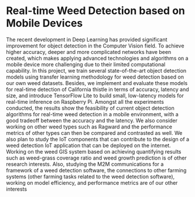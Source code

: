 # Real-time Weed Detection based on Mobile Devices
The recent development in Deep Learning has provided significant improvement for object detection in the Computer Vision field. To achieve higher accuracy, deeper and more complicated networks have been created, which makes applying advanced technologies and algorithms on a mobile device more challenging due to their limited computational capability.
In this project, we train several state-of-the-art object detection models using transfer learning methodology for weed detection based on our own weed datasets. Besides, we implement and evaluate these models for real-time detection of California thistle in terms of accuracy, latency and size, and introduce TensorFlow Lite to build small, low-latency models for real-time inference on Raspberry Pi. Amongst all the experiments conducted, the results show the feasibility of current object detection algorithms for real-time weed detection in a mobile environment, with a good tradeoff between the accuracy and the latency.
We also consider working on other weed types such as Ragward and the performance metrics of other types can then be compared and contrasted as well.  We also plan to study the IoT components that can contribute to the design of a weed detection IoT application that can be deployed on the internet. Working on the weed GIS system based on achieving quantifying results such as weed-grass coverage ratio and weed growth prediction is of other research interests. Also, studying the M2M communications for a framework of a weed detection software, the connections to other farming systems (other farming tasks related to the weed detection software), working on model efficiency, and performance metrics are of our other interests
